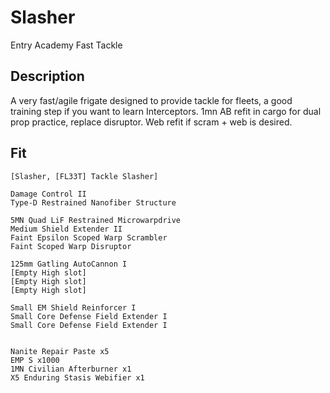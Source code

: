 # Slasher

Entry Academy Fast Tackle

## Description

A very fast/agile frigate designed to provide tackle for fleets, a good training step if you want to learn Interceptors. 1mn AB refit in cargo for dual prop practice, replace disruptor. Web refit if scram + web is desired.

## Fit

```
[Slasher, [FL33T] Tackle Slasher]

Damage Control II
Type-D Restrained Nanofiber Structure

5MN Quad LiF Restrained Microwarpdrive
Medium Shield Extender II
Faint Epsilon Scoped Warp Scrambler
Faint Scoped Warp Disruptor

125mm Gatling AutoCannon I
[Empty High slot]
[Empty High slot]
[Empty High slot]

Small EM Shield Reinforcer I
Small Core Defense Field Extender I
Small Core Defense Field Extender I


Nanite Repair Paste x5
EMP S x1000
1MN Civilian Afterburner x1
X5 Enduring Stasis Webifier x1
```
